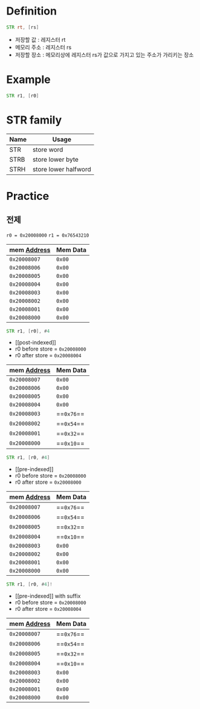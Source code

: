 # Definition
```asm
STR rt, [rs]
```
- 저장할 값 : 레지스터 rt
- 메모리 주소 : 레지스터 rs
- 저장할 장소 : 메모리상에 레지스터 rs가 값으로 가지고 있는 주소가 가리키는 장소
# Example
```asm
STR r1, [r0]
```

# STR family
| Name | Usage                |
| ---- | -------------------- |
| STR  | store word           |
| STRB | store lower byte     |
| STRH | store lower halfword |

# Practice
## 전제
```r0 = 0x20008000```
```r1 = 0x76543210```

| mem [Address](app://obsidian.md/Address) | Mem Data |
| ---------------------------------------- | -------- |
| `0x20008007`                             | `0x00`   |
| `0x20008006`                             | `0x00`   |
| `0x20008005`                              | `0x00`   |
| `0x20008004`                              | `0x00`   |
|  `0x20008003`                            |`0x00`   |
| `0x20008002`                             | `0x00`   |
| `0x20008001`                             | `0x00`   |
| `0x20008000`                             | `0x00`   |            

```asm
STR r1, [r0], #4
```
- [[post-indexed]]
- r0 before store = `0x20008000`
- r0 after store = `0x20008004`

| mem [Address](app://obsidian.md/Address) | Mem Data |
| ---------------------------------------- | -------- |
| `0x20008007`                             | `0x00`   |
| `0x20008006`                             | `0x00`   |
| `0x20008005`                             | `0x00`   |
| `0x20008004`                             | `0x00`   |
| `0x20008003`                             | ==`0x76`==   |
| `0x20008002`                             | ==`0x54`==   |
| `0x20008001`                             | ==`0x32`==   |
| `0x20008000`                             | ==`0x10`==   |

```asm
STR r1, [r0, #4]
```
- [[pre-indexed]]
- r0 before store = `0x20008000`
- r0 after store = `0x20008000`

| mem [Address](app://obsidian.md/Address) | Mem Data   |
| ---------------------------------------- | ---------- |
| `0x20008007`                             | ==`0x76`== |
| `0x20008006`                             | ==`0x54`== |
| `0x20008005`                             | ==`0x32`== |
| `0x20008004`                             | ==`0x10`== |
| `0x20008003`                             | `0x00`     |
| `0x20008002`                             | `0x00`     |
| `0x20008001`                             | `0x00`     |
| `0x20008000`                             | `0x00`     |

```asm
STR r1, [r0, #4]!
```
- [[pre-indexed]] with suffix
- r0 before store = `0x20008000`
- r0 after store = `0x20008004`

| mem [Address](app://obsidian.md/Address) | Mem Data   |
| ---------------------------------------- | ---------- |
| `0x20008007`                             | ==`0x76`== |
| `0x20008006`                             | ==`0x54`== |
| `0x20008005`                             | ==`0x32`== |
| `0x20008004`                             | ==`0x10`== |
| `0x20008003`                             | `0x00`     |
| `0x20008002`                             | `0x00`     |
| `0x20008001`                             | `0x00`     |
| `0x20008000`                             | `0x00`     |
